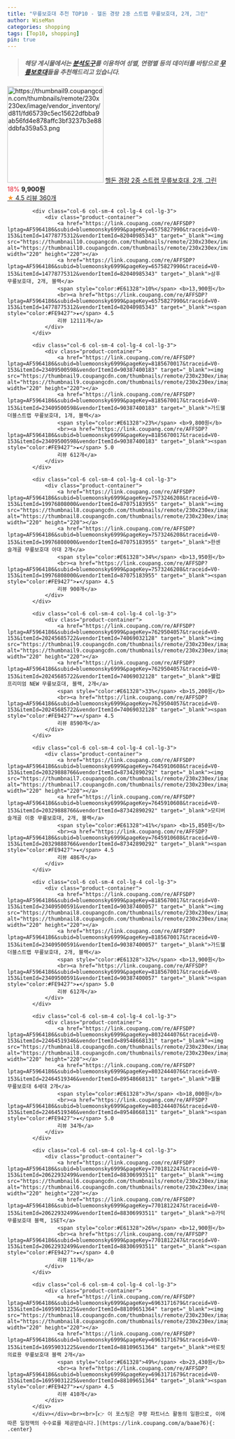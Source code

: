 ```yaml
---
title: "무릎보호대 추천 TOP10 - 헬돈 경량 2중 스트랩 무릎보호대, 2개, 그린"
author: WiseMan
categories: shopping
tags: [Top10, shopping]
pin: true
---
```


> ##### 해당 게시물에서는 [**분석도구**](https://itemscout.io/)를 이용하여 **성별**, **연령별** 등의 데이터를 바탕으로 [**무릎보호대**](https://link.coupang.com/a/baae76)들을 추천해드리고 있습니다.
<div class="container"><div class="row">
            <div class="col-6 col-sm-4 col-lg-4 col-lg-3">
                <div class="product-container">
                    <a href="https://link.coupang.com/re/AFFSDP?lptag=AF5964186&subid=bluemoonsky6999&pageKey=7056902267&traceid=V0-153&itemId=17485198740&vendorItemId=87984217425" target="_blank"><img src="https://thumbnail9.coupangcdn.com/thumbnails/remote/230x230ex/image/vendor_inventory/d811/fd65739c5ec15622dfbba9ab56fd4e878affc3bf3237b3e88ddbfa359a53.png" alt="https://thumbnail9.coupangcdn.com/thumbnails/remote/230x230ex/image/vendor_inventory/d811/fd65739c5ec15622dfbba9ab56fd4e878affc3bf3237b3e88ddbfa359a53.png" width="220" height="220"></a>
                    <a href="https://link.coupang.com/re/AFFSDP?lptag=AF5964186&subid=bluemoonsky6999&pageKey=7056902267&traceid=V0-153&itemId=17485198740&vendorItemId=87984217425" target="_blank">헬돈 경량 2중 스트랩 무릎보호대, 2개, 그린</a>
                    <span style="color:#E61328">18%</span> <b>9,900원</b>
                    <br><a href="https://link.coupang.com/re/AFFSDP?lptag=AF5964186&subid=bluemoonsky6999&pageKey=7056902267&traceid=V0-153&itemId=17485198740&vendorItemId=87984217425" target="_blank"><span style="color:#FE9427">★</span> 4.5
                    리뷰 360개</a>
                </div>
            </div>
            
            <div class="col-6 col-sm-4 col-lg-4 col-lg-3">
                <div class="product-container">
                    <a href="https://link.coupang.com/re/AFFSDP?lptag=AF5964186&subid=bluemoonsky6999&pageKey=6575827990&traceid=V0-153&itemId=14778775312&vendorItemId=82040985343" target="_blank"><img src="https://thumbnail10.coupangcdn.com/thumbnails/remote/230x230ex/image/vendor_inventory/eeba/b58ce0e4fff4a0d1caf8cb3ca49020fa8852856b98895b7b426fd97acbab.jpg" alt="https://thumbnail10.coupangcdn.com/thumbnails/remote/230x230ex/image/vendor_inventory/eeba/b58ce0e4fff4a0d1caf8cb3ca49020fa8852856b98895b7b426fd97acbab.jpg" width="220" height="220"></a>
                    <a href="https://link.coupang.com/re/AFFSDP?lptag=AF5964186&subid=bluemoonsky6999&pageKey=6575827990&traceid=V0-153&itemId=14778775312&vendorItemId=82040985343" target="_blank">삼후 무릎보호대, 2개, 블랙</a>
                    <span style="color:#E61328">10%</span> <b>13,900원</b>
                    <br><a href="https://link.coupang.com/re/AFFSDP?lptag=AF5964186&subid=bluemoonsky6999&pageKey=6575827990&traceid=V0-153&itemId=14778775312&vendorItemId=82040985343" target="_blank"><span style="color:#FE9427">★</span> 4.5
                    리뷰 12111개</a>
                </div>
            </div>
            
            <div class="col-6 col-sm-4 col-lg-4 col-lg-3">
                <div class="product-container">
                    <a href="https://link.coupang.com/re/AFFSDP?lptag=AF5964186&subid=bluemoonsky6999&pageKey=8185670017&traceid=V0-153&itemId=23409500598&vendorItemId=90387400183" target="_blank"><img src="https://thumbnail9.coupangcdn.com/thumbnails/remote/230x230ex/image/vendor_inventory/b619/091ee1656aafa205515552614544cdb6b8cfbffbf6a35aa16106a637bc41.jpg" alt="https://thumbnail9.coupangcdn.com/thumbnails/remote/230x230ex/image/vendor_inventory/b619/091ee1656aafa205515552614544cdb6b8cfbffbf6a35aa16106a637bc41.jpg" width="220" height="220"></a>
                    <a href="https://link.coupang.com/re/AFFSDP?lptag=AF5964186&subid=bluemoonsky6999&pageKey=8185670017&traceid=V0-153&itemId=23409500598&vendorItemId=90387400183" target="_blank">가드웰 더블스트랩 무릎보호대, 1개, 블랙</a>
                    <span style="color:#E61328">23%</span> <b>9,800원</b>
                    <br><a href="https://link.coupang.com/re/AFFSDP?lptag=AF5964186&subid=bluemoonsky6999&pageKey=8185670017&traceid=V0-153&itemId=23409500598&vendorItemId=90387400183" target="_blank"><span style="color:#FE9427">★</span> 5.0
                    리뷰 612개</a>
                </div>
            </div>
            
            <div class="col-6 col-sm-4 col-lg-4 col-lg-3">
                <div class="product-container">
                    <a href="https://link.coupang.com/re/AFFSDP?lptag=AF5964186&subid=bluemoonsky6999&pageKey=7573246208&traceid=V0-153&itemId=19976808000&vendorItemId=87075183955" target="_blank"><img src="https://thumbnail8.coupangcdn.com/thumbnails/remote/230x230ex/image/vendor_inventory/1017/892682fb9fe7d0052b1c2c41493a685ac2e4d41089c26f2089a924654110.png" alt="https://thumbnail8.coupangcdn.com/thumbnails/remote/230x230ex/image/vendor_inventory/1017/892682fb9fe7d0052b1c2c41493a685ac2e4d41089c26f2089a924654110.png" width="220" height="220"></a>
                    <a href="https://link.coupang.com/re/AFFSDP?lptag=AF5964186&subid=bluemoonsky6999&pageKey=7573246208&traceid=V0-153&itemId=19976808000&vendorItemId=87075183955" target="_blank">한센 슬개골 무릎보호대 아대 2개</a>
                    <span style="color:#E61328">34%</span> <b>13,950원</b>
                    <br><a href="https://link.coupang.com/re/AFFSDP?lptag=AF5964186&subid=bluemoonsky6999&pageKey=7573246208&traceid=V0-153&itemId=19976808000&vendorItemId=87075183955" target="_blank"><span style="color:#FE9427">★</span> 4.5
                    리뷰 900개</a>
                </div>
            </div>
            
            <div class="col-6 col-sm-4 col-lg-4 col-lg-3">
                <div class="product-container">
                    <a href="https://link.coupang.com/re/AFFSDP?lptag=AF5964186&subid=bluemoonsky6999&pageKey=7629504057&traceid=V0-153&itemId=20245685722&vendorItemId=74069032128" target="_blank"><img src="https://thumbnail9.coupangcdn.com/thumbnails/remote/230x230ex/image/vendor_inventory/e662/82c6e0a23195d7c3ebb06d56eab89922fdff269efc060fd377d6fadd33e7.jpg" alt="https://thumbnail9.coupangcdn.com/thumbnails/remote/230x230ex/image/vendor_inventory/e662/82c6e0a23195d7c3ebb06d56eab89922fdff269efc060fd377d6fadd33e7.jpg" width="220" height="220"></a>
                    <a href="https://link.coupang.com/re/AFFSDP?lptag=AF5964186&subid=bluemoonsky6999&pageKey=7629504057&traceid=V0-153&itemId=20245685722&vendorItemId=74069032128" target="_blank">웰럽 프리미엄 NEW 무릎보호대, 블랙, 2개</a>
                    <span style="color:#E61328">33%</span> <b>15,200원</b>
                    <br><a href="https://link.coupang.com/re/AFFSDP?lptag=AF5964186&subid=bluemoonsky6999&pageKey=7629504057&traceid=V0-153&itemId=20245685722&vendorItemId=74069032128" target="_blank"><span style="color:#FE9427">★</span> 4.5
                    리뷰 8590개</a>
                </div>
            </div>
            
            <div class="col-6 col-sm-4 col-lg-4 col-lg-3">
                <div class="product-container">
                    <a href="https://link.coupang.com/re/AFFSDP?lptag=AF5964186&subid=bluemoonsky6999&pageKey=7645910608&traceid=V0-153&itemId=20329888766&vendorItemId=87342890292" target="_blank"><img src="https://thumbnail7.coupangcdn.com/thumbnails/remote/230x230ex/image/vendor_inventory/bff8/2ccd1ba6de5231c9d3fbe1b7a17ba9d902b2e3103991f6fcf45adbabf526.jpg" alt="https://thumbnail7.coupangcdn.com/thumbnails/remote/230x230ex/image/vendor_inventory/bff8/2ccd1ba6de5231c9d3fbe1b7a17ba9d902b2e3103991f6fcf45adbabf526.jpg" width="220" height="220"></a>
                    <a href="https://link.coupang.com/re/AFFSDP?lptag=AF5964186&subid=bluemoonsky6999&pageKey=7645910608&traceid=V0-153&itemId=20329888766&vendorItemId=87342890292" target="_blank">모티버 슬개골 이중 무릎보호대, 2개, 블랙</a>
                    <span style="color:#E61328">41%</span> <b>15,850원</b>
                    <br><a href="https://link.coupang.com/re/AFFSDP?lptag=AF5964186&subid=bluemoonsky6999&pageKey=7645910608&traceid=V0-153&itemId=20329888766&vendorItemId=87342890292" target="_blank"><span style="color:#FE9427">★</span> 4.5
                    리뷰 486개</a>
                </div>
            </div>
            
            <div class="col-6 col-sm-4 col-lg-4 col-lg-3">
                <div class="product-container">
                    <a href="https://link.coupang.com/re/AFFSDP?lptag=AF5964186&subid=bluemoonsky6999&pageKey=8185670017&traceid=V0-153&itemId=23409500591&vendorItemId=90387400057" target="_blank"><img src="https://thumbnail8.coupangcdn.com/thumbnails/remote/230x230ex/image/vendor_inventory/ca71/c53493ae2ffddb9795a94cc56643823169b7caf106e6174071bf011b7b24.jpg" alt="https://thumbnail8.coupangcdn.com/thumbnails/remote/230x230ex/image/vendor_inventory/ca71/c53493ae2ffddb9795a94cc56643823169b7caf106e6174071bf011b7b24.jpg" width="220" height="220"></a>
                    <a href="https://link.coupang.com/re/AFFSDP?lptag=AF5964186&subid=bluemoonsky6999&pageKey=8185670017&traceid=V0-153&itemId=23409500591&vendorItemId=90387400057" target="_blank">가드웰 더블스트랩 무릎보호대, 2개, 블랙</a>
                    <span style="color:#E61328">32%</span> <b>13,900원</b>
                    <br><a href="https://link.coupang.com/re/AFFSDP?lptag=AF5964186&subid=bluemoonsky6999&pageKey=8185670017&traceid=V0-153&itemId=23409500591&vendorItemId=90387400057" target="_blank"><span style="color:#FE9427">★</span> 5.0
                    리뷰 612개</a>
                </div>
            </div>
            
            <div class="col-6 col-sm-4 col-lg-4 col-lg-3">
                <div class="product-container">
                    <a href="https://link.coupang.com/re/AFFSDP?lptag=AF5964186&subid=bluemoonsky6999&pageKey=8032444076&traceid=V0-153&itemId=22464519346&vendorItemId=89548668131" target="_blank"><img src="https://thumbnail8.coupangcdn.com/thumbnails/remote/230x230ex/image/vendor_inventory/f1a4/9474609c8b2ef23562ae7d197cc4ecffb54c04911745588f9fcb299b28e5.png" alt="https://thumbnail8.coupangcdn.com/thumbnails/remote/230x230ex/image/vendor_inventory/f1a4/9474609c8b2ef23562ae7d197cc4ecffb54c04911745588f9fcb299b28e5.png" width="220" height="220"></a>
                    <a href="https://link.coupang.com/re/AFFSDP?lptag=AF5964186&subid=bluemoonsky6999&pageKey=8032444076&traceid=V0-153&itemId=22464519346&vendorItemId=89548668131" target="_blank">퀄몰 무릎보호대 6세대 2개</a>
                    <span style="color:#E61328">3%</span> <b>18,000원</b>
                    <br><a href="https://link.coupang.com/re/AFFSDP?lptag=AF5964186&subid=bluemoonsky6999&pageKey=8032444076&traceid=V0-153&itemId=22464519346&vendorItemId=89548668131" target="_blank"><span style="color:#FE9427">★</span> 5.0
                    리뷰 34개</a>
                </div>
            </div>
            
            <div class="col-6 col-sm-4 col-lg-4 col-lg-3">
                <div class="product-container">
                    <a href="https://link.coupang.com/re/AFFSDP?lptag=AF5964186&subid=bluemoonsky6999&pageKey=7701812247&traceid=V0-153&itemId=20622932499&vendorItemId=88306993511" target="_blank"><img src="https://thumbnail6.coupangcdn.com/thumbnails/remote/230x230ex/image/vendor_inventory/d98a/b6905f91d1c5cf04cc9537f9cfbeeec873598431571233d5a80160255da9.jpg" alt="https://thumbnail6.coupangcdn.com/thumbnails/remote/230x230ex/image/vendor_inventory/d98a/b6905f91d1c5cf04cc9537f9cfbeeec873598431571233d5a80160255da9.jpg" width="220" height="220"></a>
                    <a href="https://link.coupang.com/re/AFFSDP?lptag=AF5964186&subid=bluemoonsky6999&pageKey=7701812247&traceid=V0-153&itemId=20622932499&vendorItemId=88306993511" target="_blank">슈가덕 무릎보호대 블랙, 1SET</a>
                    <span style="color:#E61328">26%</span> <b>12,900원</b>
                    <br><a href="https://link.coupang.com/re/AFFSDP?lptag=AF5964186&subid=bluemoonsky6999&pageKey=7701812247&traceid=V0-153&itemId=20622932499&vendorItemId=88306993511" target="_blank"><span style="color:#FE9427">★</span> 4.0
                    리뷰 11개</a>
                </div>
            </div>
            
            <div class="col-6 col-sm-4 col-lg-4 col-lg-3">
                <div class="product-container">
                    <a href="https://link.coupang.com/re/AFFSDP?lptag=AF5964186&subid=bluemoonsky6999&pageKey=6963171679&traceid=V0-153&itemId=16959031225&vendorItemId=88109651364" target="_blank"><img src="https://thumbnail8.coupangcdn.com/thumbnails/remote/230x230ex/image/vendor_inventory/0c15/7f425896fd69ac0e11fd8fc4d83eb4e0a2d17f76f4d397272e955de2e3cf.jpg" alt="https://thumbnail8.coupangcdn.com/thumbnails/remote/230x230ex/image/vendor_inventory/0c15/7f425896fd69ac0e11fd8fc4d83eb4e0a2d17f76f4d397272e955de2e3cf.jpg" width="220" height="220"></a>
                    <a href="https://link.coupang.com/re/AFFSDP?lptag=AF5964186&subid=bluemoonsky6999&pageKey=6963171679&traceid=V0-153&itemId=16959031225&vendorItemId=88109651364" target="_blank">바로핏 의료용 무릎보호대 블랙 2개</a>
                    <span style="color:#E61328">49%</span> <b>23,430원</b>
                    <br><a href="https://link.coupang.com/re/AFFSDP?lptag=AF5964186&subid=bluemoonsky6999&pageKey=6963171679&traceid=V0-153&itemId=16959031225&vendorItemId=88109651364" target="_blank"><span style="color:#FE9427">★</span> 4.5
                    리뷰 410개</a>
                </div>
            </div>
            </div></div><br><br>[👉 이 포스팅은 쿠팡 파트너스 활동의 일환으로, 이에 따른 일정액의 수수료를 제공받습니다.](https://link.coupang.com/a/baae76){: .center}